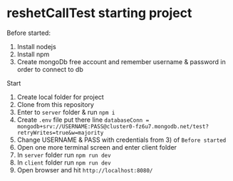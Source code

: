 # reshetCallTest starting project
Before started:
  1) Install nodejs 
  2) Install npm
  3) Create mongoDb free account and remember username & password in order to connect to db
  
  
Start
  1) Create local folder for project
  2) Clone from this repository
  3) Enter to `server` folder & run `npm i`
  4) Create `.env` file put there line `databaseConn = mongodb+srv://USERNAME:PASS@cluster0-fz6u7.mongodb.net/test?retryWrites=true&w=majority`
  5) Change USERNAME & PASS with credentials  from 3) of ``Before started``
  6) Open one more terminal screen and enter client folder
  7) In ``server`` folder run `npm run dev`
  8) In ``client`` folder  run `npm run dev`
  9) Open browser and hit `http://localhost:8080/`
